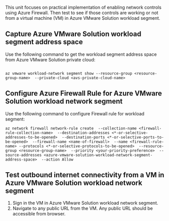 ﻿This unit focuses on practical implementation of enabling network controls using Azure Firewall. Then test to see if those controls are working or not from a virtual machine (VM) in Azure VMware Solution workload segment.

## Capture Azure VMware Solution workload segment address space

Use the following command to get the workload segment address space from Azure VMware Solution private cloud:

```azurecli

az vmware workload-network segment show --resource-group <resource-group-name>  --private-cloud <avs-private-cloud-name>
```

## Configure Azure Firewall Rule for Azure VMware Solution workload network segment
Use the following command to configure Firewall rule for workload segment:

```azurecli
az network firewall network-rule create  --collection-name <firewall-rule-collection-name>  --destination-addresses <*-or-selective-addresses-to-be-opened>  --destination-ports <*-or-selective-ports-to-be-opened>  --firewall-name <name-of-firewall>  --name <firewall-rule-name> --protocols <*-or-selective-protocols-to-be-opened>  --resource-group <resource-group-name>  --priority <your-priority-preference>  --source-addresses <azure-vmware-solution-workload-network-segment-address-space>  --action Allow
```

## Test outbound internet connectivity from a VM in Azure VMware Solution workload network segment

1. Sign in the VM in Azure VMware Solution workload network segment.
1. Navigate to any public URL from the VM. Any public URL should be accessible from browser.
